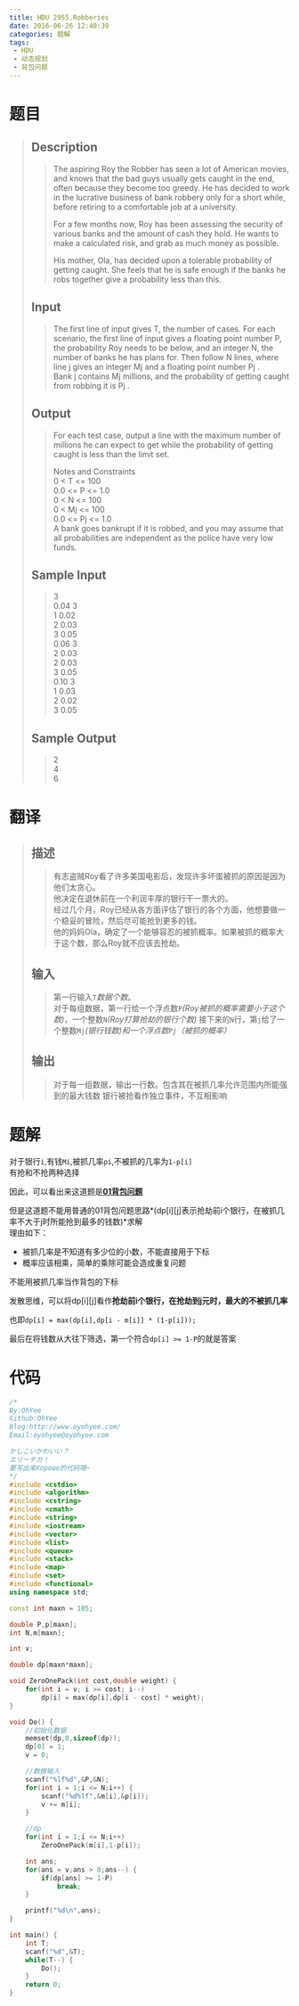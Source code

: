 ```yaml
---
title: HDU 2955.Robberies
date: 2016-06-26 12:40:39
categories: 题解
tags:
 - HDU
 - 动态规划
 - 背包问题
---
```


# 题目

> ## Description  
> > The aspiring Roy the Robber has seen a lot of American movies, and knows that the bad guys usually gets caught in the end, often because they become too greedy. He has decided to work in the lucrative business of bank robbery only for a short while, before retiring to a comfortable job at a university.   
> >   
> > For a few months now, Roy has been assessing the security of various banks and the amount of cash they hold. He wants to make a calculated risk, and grab as much money as possible.   
> >   
> > His mother, Ola, has decided upon a tolerable probability of getting caught. She feels that he is safe enough if the banks he robs together give a probability less than this.  
>    <!--more-->
> ## Input  
> > The first line of input gives T, the number of cases. For each scenario, the first line of input gives a floating point number P, the probability Roy needs to be below, and an integer N, the number of banks he has plans for. Then follow N lines, where line j gives an integer Mj and a floating point number Pj .   
> > Bank j contains Mj millions, and the probability of getting caught from robbing it is Pj .  
> 
>    
> ## Output  
> > For each test case, output a line with the maximum number of millions he can expect to get while the probability of getting caught is less than the limit set.   
> >   
> > Notes and Constraints   
> > 0 < T <= 100   
> > 0.0 <= P <= 1.0   
> > 0 < N <= 100   
> > 0 < Mj <= 100   
> > 0.0 <= Pj <= 1.0   
> > A bank goes bankrupt if it is robbed, and you may assume that all probabilities are independent as the police have very low funds.  
>    
> ## Sample Input  
> > 3  
> > 0.04 3  
> > 1 0.02  
> > 2 0.03  
> > 3 0.05  
> > 0.06 3  
> > 2 0.03  
> > 2 0.03  
> > 3 0.05  
> > 0.10 3  
> > 1 0.03  
> > 2 0.02  
> > 3 0.05   
>    
> ## Sample Output  
> > 2  
> > 4  
> > 6   

# 翻译

> ## 描述
>> 有志盗贼Roy看了许多美国电影后，发现许多坏蛋被抓的原因是因为他们太贪心。  
>> 他决定在退休前在一个利润丰厚的银行干一票大的。  
>> 经过几个月，Roy已经从各方面评估了银行的各个方面，他想要做一个稳妥的冒险，然后尽可能抢到更多的钱。  
>> 他的妈妈Ola，确定了一个能够容忍的被抓概率。如果被抓的概率大于这个数，那么Roy就不应该去抢劫。 
>
> ## 输入 
>> 第一行输入`T`*数据个数*。  
>> 对于每组数据，第一行给一个浮点数`P`*(Roy被抓的概率需要小于这个数)*，一个整数`N`*(Roy打算抢劫的银行个数)*
>> 接下来的`N`行，第`j`给了一个整数`Mj`*(银行钱数)*和一个浮点数`Pj`*（被抓的概率）*
>
> ## 输出
>> 对于每一组数据，输出一行数。包含其在被抓几率允许范围内所能强到的最大钱数
>> 银行被抢看作独立事件，不互相影响  



# 题解

对于银行`i`,有钱`Mi`,被抓几率`pi`,不被抓的几率为`1-p[i]`  
有抢和不抢两种选择  

因此，可以看出来这道题是[**01背包问题**](/post/Algorithm/Package_Problem.html#01背包问题)  

但是这道题不能用普通的01背包问题思路*(dp[i][j]表示抢劫前i个银行，在被抓几率不大于j时所能抢到最多的钱数)*求解  
理由如下：  
- 被抓几率是不知道有多少位的小数，不能直接用于下标  
- 概率应该相乘，简单的乘除可能会造成重复问题

不能用被抓几率当作背包的下标    

发散思维，可以将dp[i][j]看作**抢劫前i个银行，在抢劫到j元时，最大的不被抓几率**  

也即`dp[i] = max(dp[i],dp[i - m[i]] * (1-p[i]));`  

最后在将钱数从大往下筛选，第一个符合`dp[i] >= 1-P`的就是答案  

# 代码
```cpp HDU_2955.Robberies https://github.com/OhYee/ACM.github.io/blob/master/HDU/2955.Robberies.cpp 代码备份
/*
By:OhYee
Github:OhYee
Blog:http://www.oyohyee.com/
Email:oyohyee@oyohyee.com

かしこいかわいい？
エリーチカ！
要写出来Хорошо的代码哦~
*/
#include <cstdio>
#include <algorithm>
#include <cstring>
#include <cmath>
#include <string>
#include <iostream>
#include <vector>
#include <list>
#include <queue>
#include <stack>
#include <map>
#include <set>
#include <functional>
using namespace std;

const int maxn = 105;

double P,p[maxn];
int N,m[maxn];

int v;

double dp[maxn*maxn];

void ZeroOnePack(int cost,double weight) {
    for(int i = v; i >= cost; i--)
        dp[i] = max(dp[i],dp[i - cost] * weight);
}

void Do() {
    //初始化数据
    memset(dp,0,sizeof(dp));
    dp[0] = 1;
    v = 0;

    //数据输入
    scanf("%lf%d",&P,&N);
    for(int i = 1;i <= N;i++) {
        scanf("%d%lf",&m[i],&p[i]);
        v += m[i];
    }

    //dp
    for(int i = 1;i <= N;i++)
        ZeroOnePack(m[i],1-p[i]);

    int ans;
    for(ans = v;ans > 0;ans--) {
        if(dp[ans] >= 1-P)
            break;
    }

    printf("%d\n",ans);
}

int main() {
    int T;
    scanf("%d",&T);
    while(T--) {
        Do();
    }
    return 0;
}
```